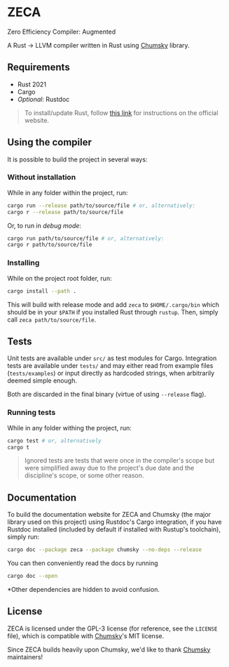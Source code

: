 # ZECA

Zero Efficiency Compiler: Augmented

A Rust -> LLVM compiler written in Rust using [Chumsky] library.

## Requirements

* Rust 2021
* Cargo
* *Optional*: Rustdoc

> To install/update Rust, follow [this link][Rust install] for instructions on the official website.

## Using the compiler

It is possible to build the project in several ways:

### Without installation

While in any folder within the project, run:

```sh
cargo run --release path/to/source/file # or, alternatively:
cargo r --release path/to/source/file
```

Or, to run in *debug mode*:

```sh
cargo run path/to/source/file # or, alternatively:
cargo r path/to/source/file
```

### Installing

While on the project root folder, run:

```sh
cargo install --path .
```

This will build with release mode and add `zeca` to `$HOME/.cargo/bin` which should be in your `$PATH` if you installed Rust through `rustup`.
Then, simply call `zeca path/to/source/file`.

## Tests

Unit tests are available under `src/` as test modules for Cargo.
Integration tests are available under `tests/` and may either read from example files (`tests/examples`) or input directly as hardcoded strings, when arbitrarily deemed simple enough.

Both are discarded in the final binary (virtue of using `--release` flag).

### Running tests

While in any folder withing the project, run:

```sh
cargo test # or, alternatively
cargo t
```

>Ignored tests are tests that were once in the compiler's scope but were simplified away due to the project's due date and the discipline's scope, or some other reason.

## Documentation

To build the documentation website for ZECA and Chumsky (the major library used on this project) using Rustdoc's Cargo integration, if you have Rustdoc installed (included by default if installed with Rustup's toolchain), simply run:

```sh
cargo doc --package zeca --package chumsky --no-deps --release
```

You can then conveniently read the docs by running

```sh
cargo doc --open
```

*Other dependencies are hidden to avoid confusion.

## License

ZECA is licensed under the GPL-3 license (for reference, see the `LICENSE` file), which is compatible with [Chumsky]'s MIT license.

Since ZECA builds heavily upon Chumsky, we'd like to thank [Chumsky] maintainers!

[Chumsky]: https://github.com/zesterer/chumsky
[Rust install]: https://www.rust-lang.org/tools/install

